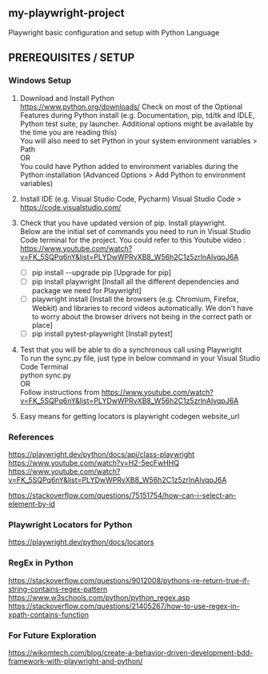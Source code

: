 ## my-playwright-project
Playwright basic configuration and setup with Python Language

## PREREQUISITES / SETUP
### Windows Setup
1) Download and Install Python <br/>
    https://www.python.org/downloads/
        Check on most of the Optional Features during Python install (e.g. Documentation, pip, td/tk and IDLE, Python test suite, py launcher.  Additional options might be available by the time you are reading this)<br/>
        You will also need to set Python in your system environment variables > Path<br/>
        OR <br/>
        You could have Python added to environment variables during the Python installation (Advanced Options > Add Python to environment variables)
2) Install IDE (e.g. Visual Studio Code, Pycharm)
    Visual Studio Code > https://code.visualstudio.com/
3) Check that you have updated version of pip.  Install playwright.<br/>
    Below are the initial set of commands you need to run in Visual Studio Code terminal for the project.  You could refer to this Youtube video : https://www.youtube.com/watch?v=FK_5SQPq6nY&list=PLYDwWPRvXB8_W56h2C1z5zrlnAlvqpJ6A<br/>
    - [ ] pip install --upgrade pip
        [Upgrade for pip]<br/>
    - [ ] pip install playwright
        [Install all the different dependencies and package we need for Playwright]<br/>
    - [ ] playwright install
        [Install the browsers (e.g. Chromium, Firefox, Webkit) and libraries to record videos automatically.  We don't have to worry about the browser drivers not being in the correct path or place]<br/>
    - [ ] pip install pytest-playwright 
        [Install pytest]
4) Test that you will be able to do a synchronous call using Playwright<br/>
    To run the sync.py file, just type in below command in your Visual Studio Code Terminal<br/>
        python sync.py<br/>
    OR<br/>
    Follow instructions from https://www.youtube.com/watch?v=FK_5SQPq6nY&list=PLYDwWPRvXB8_W56h2C1z5zrlnAlvqpJ6A

5) Easy means for getting locators is playwright codegen website_url

### References
https://playwright.dev/python/docs/api/class-playwright
https://www.youtube.com/watch?v=H2-5ecFwHHQ
https://www.youtube.com/watch?v=FK_5SQPq6nY&list=PLYDwWPRvXB8_W56h2C1z5zrlnAlvqpJ6A
<!-- How to select an element by id in Playwright -->
https://stackoverflow.com/questions/75151754/how-can-i-select-an-element-by-id

### Playwright Locators for Python
https://playwright.dev/python/docs/locators

<!-- References for RegEx -->
### RegEx in Python
https://stackoverflow.com/questions/9012008/pythons-re-return-true-if-string-contains-regex-pattern
https://www.w3schools.com/python/python_regex.asp
https://stackoverflow.com/questions/21405267/how-to-use-regex-in-xpath-contains-function

### For Future Exploration
<!-- Behave with Playwright -->
https://wikomtech.com/blog/create-a-behavior-driven-development-bdd-framework-with-playwright-and-python/